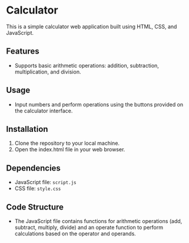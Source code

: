 # Calculator

This is a simple calculator web application built using HTML, CSS, and JavaScript.

## Features

- Supports basic arithmetic operations: addition, subtraction, multiplication, and division.

## Usage

- Input numbers and perform operations using the buttons provided on the calculator interface.

## Installation

1. Clone the repository to your local machine.
2. Open the index.html file in your web browser.

## Dependencies

- JavaScript file: `script.js`
- CSS file: `style.css`

## Code Structure

- The JavaScript file contains functions for arithmetic operations (add, subtract, multiply, divide) and an operate function to perform calculations based on the operator and operands.


